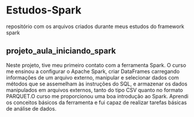 # Estudos-Spark
repositório com os arquivos criados durante meus estudos do framework spark

## projeto_aula_iniciando_spark
Neste projeto, tive meu primeiro contato com a ferramenta Spark. O curso me ensinou a configurar o Apache Spark, criar DataFrames carregando informações de um arquivo externo, manipular e selecionar dados com métodos que se assemelham às instruções do SQL, e armazenar os dados manipulados em arquivos externos, tanto do tipo CSV quanto no formato PARQUET.O curso me proporcionou uma boa introdução ao Spark. Aprendi os conceitos básicos da ferramenta e fui capaz de realizar tarefas básicas de análise de dados.
